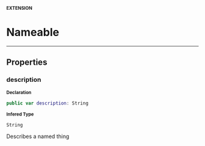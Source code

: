 <sub>**EXTENSION**</sub>
# Nameable

--------------------

## Properties
### description

<sub>**Declaration**</sub>
```swift
public var description: String
```

<sub>**Infered Type**</sub>
```swift
String
```

Describes a named thing

